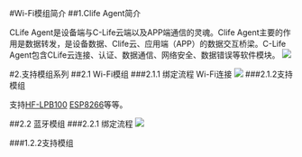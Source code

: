 

#Wi-Fi模组简介
##1.Clife Agent简介

CLife Agent是设备端与C-Life云端以及APP端通信的灵魂。Clife Agent主要的作用是数据转发，是设备数据、Clife云、应用端（APP）的数据交互桥梁。C-Life Agent包含CLife云连接、认证、数据通信、网络安全、数据错误等软件模块。
![](/assets/ClifeAgent构架.jpg)


#2.支持模组系列
##2.1 Wi-Fi模组
###2.1.1 绑定流程
Wi-Fi连接
![](/assets/Wi-Fi绑定流程.jpg)
###2.1.2支持模组

支持[HF-LPB100](./source/zh-cn/device/module/HF-LPB100.md)
[ESP8266](./source/zh-cn/device/module/ESP8266.md)等等。



##2.2 蓝牙模组
###2.2.1 绑定流程
![](/assets/蓝牙绑定流程.jpg)

###1.2.2支持模组